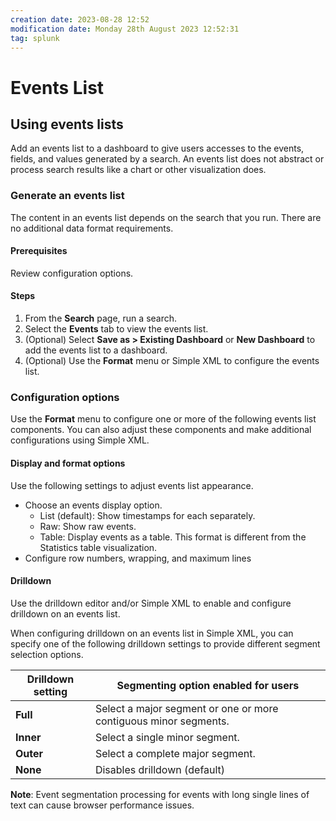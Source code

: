 ```yaml
---
creation date: 2023-08-28 12:52
modification date: Monday 28th August 2023 12:52:31
tag: splunk
---
```

# Events List

## Using events lists

Add an events list to a dashboard to give users accesses to the events, fields, and values generated by a search. An events list does not abstract or process search results like a chart or other visualization does.
### Generate an events list

The content in an events list depends on the search that you run. There are no additional data format requirements.
#### Prerequisites

Review configuration options.
#### Steps
1. From the **Search** page, run a search.
2. Select the **Events** tab to view the events list.
3. (Optional) Select **Save as > Existing Dashboard** or **New Dashboard** to add the events list to a dashboard.
4. (Optional) Use the **Format** menu or Simple XML to configure the events list.
### Configuration options

Use the **Format** menu to configure one or more of the following events list components. You can also adjust these components and make additional configurations using Simple XML.
#### Display and format options

Use the following settings to adjust events list appearance.
+ Choose an events display option.
	+ List (default): Show timestamps for each separately.
	+ Raw: Show raw events.
	+ Table: Display events as a table. This format is different from the Statistics table visualization.
+ Configure row numbers, wrapping, and maximum lines
#### Drilldown

Use the drilldown editor and/or Simple XML to enable and configure drilldown on an events list.

When configuring drilldown on an events list in Simple XML, you can specify one of the following drilldown settings to provide different segment selection options.

| Drilldown setting | Segmenting option enabled for users                              |
| ----------------- | ---------------------------------------------------------------- |
| **Full**          | Select a major segment or one or more contiguous minor segments. |
| **Inner**         | Select a single minor segment.                                   |
| **Outer**         | Select a complete major segment.                                 |
| **None**          | Disables drilldown (default)                                     | 

**Note**: Event segmentation processing for events with long single lines of text can cause browser performance issues.